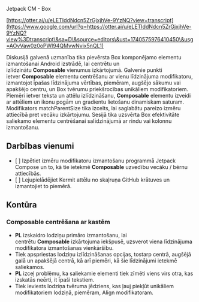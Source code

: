 Jetpack CM - Box

[https://otter.ai/u/eLETIddNdcn5ZrGjxjhVe-9YzNQ?view=transcript](https://www.google.com/url?q=https://otter.ai/u/eLETIddNdcn5ZrGjxjhVe-9YzNQ?view%3Dtranscript\&sa=D\&source=editors\&ust=1740575976410450\&usg=AOvVaw0z0oPWl94QMvwNvix5nQL1)

Diskusijā galvenā uzmanība tika pievērsta Box komponējamo elementu izmantošanai Android izstrādē, lai centrētu un izlīdzinātu **Composable** vienumus izkārtojumā. Galvenie punkti ietver **Composable** elementu centrēšanu ar vienu līdzinājuma modifikatoru, izmantojot īpašas līdzinājuma vērtības, piemēram, augšējo sākumu vai apakšējo centru, un Box tvērumu priekšrocības unikāliem modifikatoriem. Piemēri ietver teksta un attēlu izlīdzināšanu, **Composable** elementu izveidi ar attēliem un ikonu pogām un gradientu lietošanu dinamiskam saturam. Modifikators matchParentSize tika izcelts, lai saglabātu pareizo izmēru attiecībā pret vecāku izkārtojumu. Sesijā tika uzsvērta Box efektivitāte saliekamo elementu centrēšanai salīdzinājumā ar rindu vai kolonnu izmantošanu.


## **Darbības vienumi**

- \[ ] Izpētiet izmēru modifikatoru izmantošanu programmā Jetpack Compose un to, kā tie ietekmē **Composable** uzvedību vecāku / bērnu attiecībās.
- \[ ] Lejupielādējiet Kermit attēlu no skaļruņa GitHub krātuves un izmantojiet to piemērā.


## **Kontūra**

### **Composable centrēšana ar kastēm**

- **PL** izskaidro lodziņu primāro izmantošanu, lai centrētu **Composable** izkārtojuma iekšpusē, uzsverot viena līdzinājuma modifikatora izmantošanas vienkāršību.
- Tiek apspriestas lodziņu izlīdzināšanas opcijas, tostarp centrā, augšējā galā un apakšējā centrā, kā arī piemēri, kā šie līdzinājumi ietekmē saliekamos.
- **PL** izceļ problēmu, ka saliekamie elementi tiek zīmēti viens virs otra, kas izskatās neērti, it īpaši tekstiem.
- Tiek ieviests lodziņa tvēruma jēdziens, kas ļauj piekļūt unikāliem modifikatoriem lodziņā, piemēram, Align modifikatoram.
